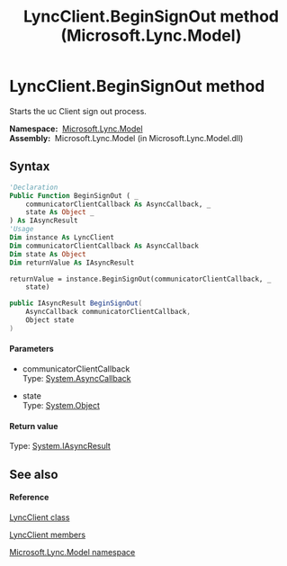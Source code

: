 ﻿---
title: LyncClient.BeginSignOut method  (Microsoft.Lync.Model)
TOCTitle: 'BeginSignOut method '
ms:assetid: M:Microsoft.Lync.Model.LyncClient.BeginSignOut(System.AsyncCallback,System.Object)_DI_3_UC_OCS14MrefLyncWPF
ms:mtpsurl: https://msdn.microsoft.com/en-us/library/microsoft.lync.model.lyncclient.beginsignout(v=office.15)
ms:contentKeyID: 48599152
ms.date: 07/28/2014
mtps_version: v=office.15
f1_keywords:
- Microsoft.Lync.Model.LyncClient.BeginSignOut
dev_langs:
- CSharp
- JScript
- VB
- other
---

# LyncClient.BeginSignOut method

Starts the uc Client sign out process.

**Namespace:**  [Microsoft.Lync.Model](microsoft-lync-model-namespace_2.md)  
**Assembly:**  Microsoft.Lync.Model (in Microsoft.Lync.Model.dll)

## Syntax

``` vb
'Declaration
Public Function BeginSignOut ( _
    communicatorClientCallback As AsyncCallback, _
    state As Object _
) As IAsyncResult
'Usage
Dim instance As LyncClient
Dim communicatorClientCallback As AsyncCallback
Dim state As Object
Dim returnValue As IAsyncResult

returnValue = instance.BeginSignOut(communicatorClientCallback, _
    state)
```

``` csharp
public IAsyncResult BeginSignOut(
    AsyncCallback communicatorClientCallback,
    Object state
)
```

#### Parameters

  - communicatorClientCallback  
    Type: [System.AsyncCallback](http://msdn2.microsoft.com/en-us/library/ckbe7yh5)  

<!-- end list -->

  - state  
    Type: [System.Object](http://msdn2.microsoft.com/en-us/library/e5kfa45b)  

#### Return value

Type: [System.IAsyncResult](http://msdn2.microsoft.com/en-us/library/ft8a6455)  

## See also

#### Reference

[LyncClient class](lyncclient-class-microsoft-lync-model_2.md)

[LyncClient members](lyncclient-members-microsoft-lync-model_2.md)

[Microsoft.Lync.Model namespace](microsoft-lync-model-namespace_2.md)

